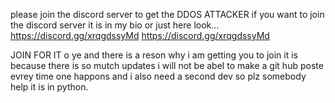 please join the discord server to get the DDOS ATTACKER 
if you want to join the discord server it is in my bio or just here 
look...
https://discord.gg/xrqgdssyMd
https://discord.gg/xrqgdssyMd

JOIN FOR IT 
o ye and there is a reson why i am getting you to join it is because 
there is so mutch updates i will not be abel to make a git hub poste 
evrey time one happons and i also need a second dev so plz somebody help
it is in python.

